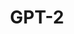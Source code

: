 ---
title: GPT-2
training:
  code:
    pretraining:
      value: 1
    finetuning:
      value: N/A
    alignment:
      value: N/A
  data:
    pretraining:
      value: 1
    sft:
      value: N/A
    alignment:
      value: N/A
evaluation:
  code:
    general:
      value: 1
    safety:
      value: N/A
  data:
    utility:
      value: 1
    safety:
      value: N/A
deployment:
  code:
    inference:
      value: 5
      license: Mod. MIT
  data:
    weights:
      value: 5
      license: Mod. MIT

---